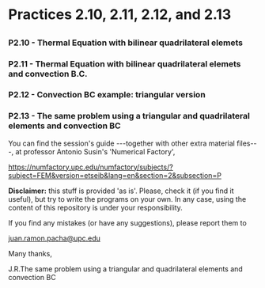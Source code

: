 # Practices 2.10, 2.11, 2.12, and 2.13
## 
### P2.10 - Thermal Equation with bilinear quadrilateral elemets 
### P2.11 - Thermal Equation with bilinear quadrilateral elemets and convection B.C.
### P2.12 - Convection BC example: triangular version
### P2.13 - The same problem using a triangular and quadrilateral elements and convection BC

You can find the session's guide ---together with other extra material files---,
at professor Antonio Susin's 'Numerical Factory', 

https://numfactory.upc.edu/numfactory/subjects/?subject=FEM&version=etseib&lang=en&section=2&subsection=P

**Disclaimer:** this stuff is provided 'as is'. Please, check it (if you
find it useful), but try to write the programs on your own. In any case, using the content of 
this repository is under your responsibility. 

If you find any mistakes (or have any suggestions), please report them to 

juan.ramon.pacha@upc.edu 

Many thanks,

J.R.The same problem using a triangular and quadrilateral elements and convection BC

